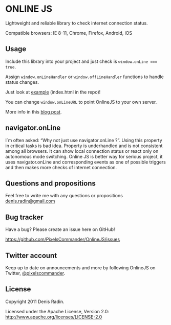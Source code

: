 ONLINE JS
========

Lightweight and reliable library to check internet connection status.

Compatible browsers: IE 8-11, Chrome, Firefox, Android, iOS


Usage
-----

Include this library into your project and just check is <code>window.onLine === true</code>.

Assign <code>window.onLineHandler</code> or <code>window.offLineHandler</code> functions to handle status changes.

Just look at <a href="http://pixelscommander.com/polygon/onlinejs/">example</a> (index.html in the repo)!

You can change <code>window.onLineURL</code> to point OnlineJS to your own server.

More info in this <a href="http://pixelscommander.com/en/javascript/onlinejs-javascript-internet-connection/">blog post</a>.


navigator.onLine
----------------

I`m often asked: “Why not just use navigator.onLine ?”. 
Using this property in critical tasks is bad idea. Property is underhandled and is not consistent among all browsers. It can show local connection status or react only on autonomous mode switching. Online JS is better way for serious project, it uses navigator.onLine and corresponding events as one of possible triggers and then makes more checks of internet connection.


Questions and propositions
--------------------------

Feel free to write me with any questions or propositions <a href="mailto:denis.radin@gmail.com">denis.radin@gmail.com</a>


Bug tracker
-----------

Have a bug? Please create an issue here on GitHub!

https://github.com/PixelsCommander/OnlineJS/issues


Twitter account
---------------

Keep up to date on announcements and more by following OnlineJS on Twitter, <a href="http://twitter.com/pixelscommander">@pixelscommander</a>.


License
---------------------

Copyright 2011 Denis Radin.

Licensed under the Apache License, Version 2.0: http://www.apache.org/licenses/LICENSE-2.0
